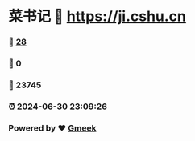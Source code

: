 # 菜书记 :link: https://ji.cshu.cn 
### :page_facing_up: [28](https://ji.cshu.cn/tag.html) 
### :speech_balloon: 0 
### :hibiscus: 23745 
### :alarm_clock: 2024-06-30 23:09:26 
### Powered by :heart: [Gmeek](https://github.com/Meekdai/Gmeek)
